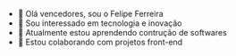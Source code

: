 - 👋 Olá vencedores, sou o Felipe Ferreira
- 👀 Sou interessado em tecnologia e inovação
- 🌱 Atualmente estou aprendendo contrução de softwares
- 💞️ Estou colaborando com projetos front-end




<!---
fellipefferreira/fellipefferreira is a ✨ special ✨ repository because its `README.md` (this file) appears on your GitHub profile.
You can click the Preview link to take a look at your changes.
--->
